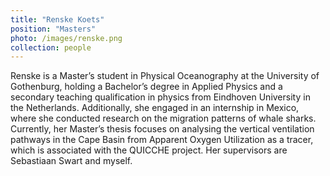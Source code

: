 ```yaml
---
title: "Renske Koets"
position: "Masters"
photo: /images/renske.png
collection: people
---
```


Renske is a Master’s student in Physical Oceanography at the University of Gothenburg, holding a Bachelor’s degree in Applied Physics and a secondary teaching qualification in physics from Eindhoven University in the Netherlands. Additionally, she engaged in an internship in Mexico, where she conducted research on the migration patterns of whale sharks. Currently, her Master’s thesis focuses on analysing the vertical ventilation pathways in the Cape Basin from Apparent Oxygen Utilization as a tracer, which is associated with the QUICCHE project. Her supervisors are Sebastiaan Swart and myself.
